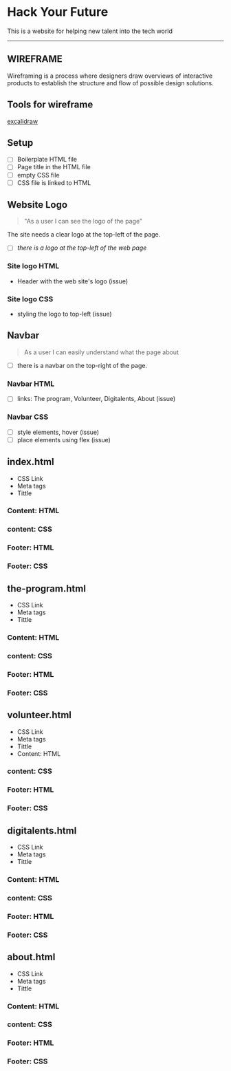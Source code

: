 # Hack Your Future

This is a website for helping new talent into the tech world

---

## WIREFRAME

Wireframing is a process where designers draw overviews of interactive products
to establish the structure and flow of possible design solutions.

<!-- [WireFrame]() link -->

## Tools for wireframe

[excalidraw](https://excalidraw.com/)

## Setup

- [ ] Boilerplate HTML file
- [ ] Page title in the HTML file
- [ ] empty CSS file
- [ ] CSS file is linked to HTML

<!-- copy this section once for each must-have user story -->

## Website Logo

<!-- user story -->

> "As a user I can see the logo of the page"

<!-- detailed description -->

The site needs a clear logo at the top-left of the page.

<!-- acceptance criteria -->

- [ ] _there is a logo at the top-left of the web page_

<!-- code you think you will need -->

### Site logo HTML

- Header with the web site's logo (issue)

### Site logo CSS

- styling the logo to top-left (issue)

## Navbar

> As a user I can easily understand what the page about

- [ ] there is a navbar on the top-right of the page.

### Navbar HTML

- [ ] links: The program, Volunteer, Digitalents, About (issue)

### Navbar CSS

- [ ] style elements, hover (issue)
- [ ] place elements using flex (issue)

## index.html <!-- Thomas-->

<!-- **Head start** -->

- CSS Link
- Meta tags
- Tittle

<!-- **Head End** -->

### Content: HTML

### content: CSS

### Footer: HTML

### Footer: CSS

## the-program.html <!-- Anas -->

<!-- **Head start** -->

- CSS Link
- Meta tags
- Tittle

### Content: HTML

### content: CSS

### Footer: HTML

### Footer: CSS

## volunteer.html <!-- Valeriya -->

<!-- **Head start** -->

- CSS Link
- Meta tags
- Tittle
- Content: HTML

### content: CSS

### Footer: HTML

### Footer: CSS

## digitalents.html <!-- Elnura -->

<!-- **Head start** -->

- CSS Link
- Meta tags
- Tittle

### Content: HTML

### content: CSS

### Footer: HTML

### Footer: CSS

## about.html <!-- Michael -->

<!-- **Head start** -->

- CSS Link
- Meta tags
- Tittle

### Content: HTML

### content: CSS

### Footer: HTML

### Footer: CSS
